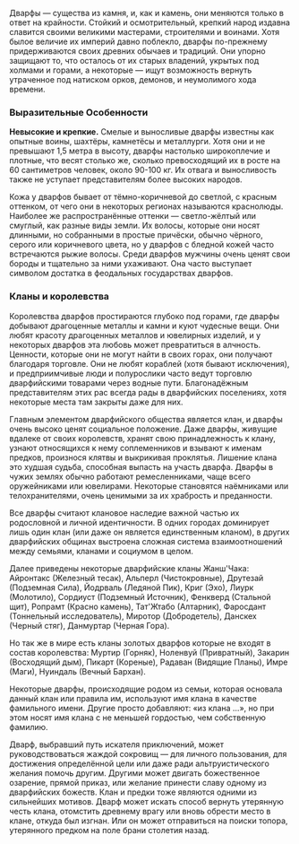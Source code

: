 Дварфы — существа из камня, и, как и камень, они меняются только в ответ на крайности. Стойкий и осмотрительный, крепкий народ издавна славится своими великими мастерами, строителями и воинами. Хотя былое величие их империй давно поблекло, дварфы по-прежнему придерживаются своих древних обычаев и традиций. Они упорно защищают то, что осталось от их старых владений, укрытых под холмами и горами, а некоторые — ищут возможность вернуть утраченное под натиском орков, демонов, и неумолимого хода времени.

### Выразительные Особенности 
**Невысокие и крепкие.** Смелые и выносливые дварфы известны как опытные воины, шахтёры, камнетёсы и металлурги. Хотя они и не превышают 1,5 метра в высоту, дварфы настолько широкоплечие и плотные, что весят столько же, сколько превосходящий их в росте на 60 сантиметров человек, около 90-100 кг. Их отвага и выносливость также не уступает представителям более высоких народов.

Кожа у дварфов бывает от тёмно-коричневой до светлой, с красным оттенком, от чего они в некоторых регионах называются краснолюды. Наиболее же распространённые оттенки — светло-жёлтый или смуглый, как разные виды земли. Их волосы, которые они носят длинными, но собранными в простые причёски, обычно чёрного, серого или коричневого цвета, но у дварфов с бледной кожей часто встречаются рыжие волосы. Среди дварфов мужчины очень ценят свои бороды и тщательно за ними ухаживают. Она часто выступает символом достатка в феодальных государствах дварфов.

### Кланы и королевства
Королевства дварфов простираются глубоко под горами, где дварфы добывают драгоценные металлы и камни и куют чудесные вещи. Они любят красоту драгоценных металлов и ювелирных изделий, и у некоторых дварфов эта любовь может превратиться в алчность. Ценности, которые они не могут найти в своих горах, они получают благодаря торговле. Они не любят кораблей (хотя бывают исключения), и предприимчивые люди и полурослики часто ведут торговлю дварфийскими товарами через водные пути. Благонадёжным представителям этих рас всегда рады в дварфийских поселениях, хотя некоторые места там закрыты даже для них.

Главным элементом дварфийского общества является клан, и дварфы очень высоко ценят социальное положение. Даже дварфы, живущие вдалеке от своих королевств, хранят свою принадлежность к клану, узнают относящихся к нему соплеменников и взывают к именам предков, произнося клятвы и выкрикивая проклятья. Лишение клана это худшая судьба, способная выпасть на участь дварфа. Дварфы в чужих землях обычно работают ремесленниками, чаще всего оружейниками или ювелирами. Некоторые становятся наёмниками или телохранителями, очень ценимыми за их храбрость и преданности.

Все дварфы считают клановое наследие важной частью их родословной и личной идентичности. В одних городах доминирует лишь один клан (или даже он является единственным кланом), в других дварфийских общинах выстроена сложная система взаимоотношений между семьями, кланами и социумом в целом.

Далее приведены некоторые дварфийские кланы Жанш'Чака: Айронтакс (Железный тесак), Альперл (Чистокровные), Друтезай (Подземная Сила), Йодрваль (Ледяной Пик), Криг (Эхо), Лиурк (Молотило), Сордиуст (Подземный Источник), Фенкверд (Стальной щит), Ропрамт (Красно камень), Тат'Жтабо (Алтарник), Фаросдант (Тоннельный исследователь), Миротор (Добродетель), Данскех (Черный стяг), Данмуртар (Черная Гора). 

Но так же в мире есть кланы золотых дварфов которые не входят в состав королевства: Муртир (Горняк), Ноленвуй (Привратный), Закарин (Восходящий дым), Пикарт (Кореные), Радаван (Видящие Планы), Имре (Маги), Нуиндаль (Вечный Бархан).

Некоторые дварфы, происходящие родом из семьи, которая основала данный клан или правила им, используют имя клана в качестве фамильного имени. Другие просто добавляют: «из клана …», но при этом носят имя клана с не меньшей гордостью, чем собственную фамилию.

Дварф, выбравший путь искателя приключений, может руководствоваться жаждой сокровищ — для личного пользования, для достижения определённой цели или даже ради альтруистического желания помочь другим. Другими может двигать божественное озарение, прямой приказ, или желание принести славу одному из дварфийских божеств. Клан и предки тоже являются одними из сильнейших мотивов. Дварф может искать способ вернуть утерянную честь клана, отомстить древнему врагу или вновь обрести место в клане, откуда был изгнан. Или он может отправиться на поиски топора, утерянного предком на поле брани столетия назад.

